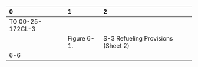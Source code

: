 | 0                | 1           | 2                                  |
|:-----------------|:------------|:-----------------------------------|
| TO 00-25-172CL-3 |             |                                    |
|                  | Figure 6-1. | S-3 Refueling Provisions (Sheet 2) |
| 6-6              |             |                                    |